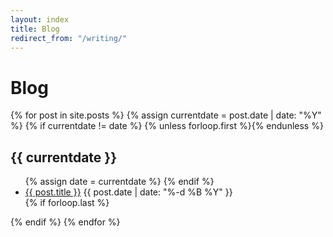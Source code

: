 ```yaml
---
layout: index
title: Blog
redirect_from: "/writing/"
---
```


# Blog

{% for post in site.posts %}
{% assign currentdate = post.date | date: "%Y" %}
{% if currentdate != date %}
{% unless forloop.first %}</ul>{% endunless %}
<h2 id="y{{post.date | date: "%Y"}}">{{ currentdate }}</h2>
<ul>
{% assign date = currentdate %}
{% endif %}
<li>
<a href="{{ post.url }}">{{ post.title }}</a>
<span class="date">{{ post.date | date: "%-d %B %Y" }}</span>
</li>
{% if forloop.last %}</ul>{% endif %}
{% endfor %}